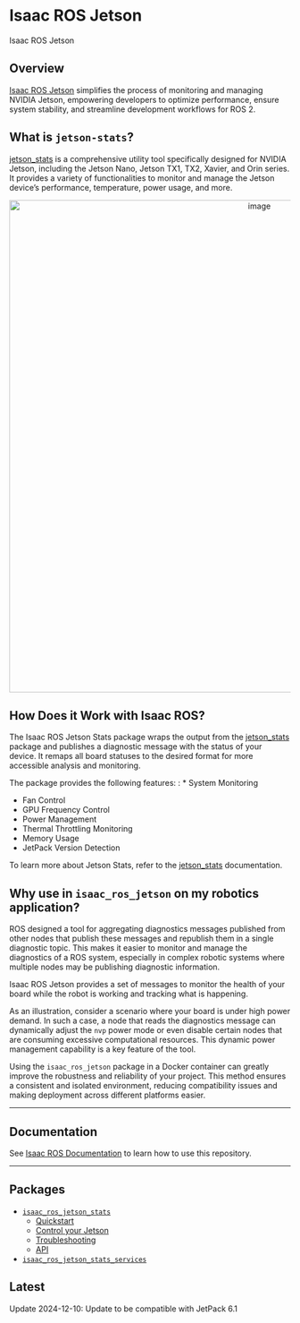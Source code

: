 # Isaac ROS Jetson

Isaac ROS Jetson

## Overview

[Isaac ROS Jetson](https://github.com/NVIDIA-ISAAC-ROS/isaac_ros_jetson) simplifies the process of monitoring and managing NVIDIA Jetson, empowering developers to optimize performance, ensure system stability, and streamline development workflows for ROS 2.

## What is `jetson-stats`?

[jetson_stats](https://rnext.it/jetson_stats) is a comprehensive utility tool specifically designed for NVIDIA Jetson, including the Jetson Nano, Jetson TX1, TX2, Xavier, and Orin series.
It provides a variety of functionalities to monitor and manage the Jetson device’s performance, temperature, power usage, and more.

<div align="center"><a class="reference internal image-reference" href="https://media.githubusercontent.com/media/NVIDIA-ISAAC-ROS/.github/main/resources/isaac_ros_docs/repositories_and_packages/isaac_ros_jetson/jetson_stats.png/"><img alt="image" src="https://media.githubusercontent.com/media/NVIDIA-ISAAC-ROS/.github/main/resources/isaac_ros_docs/repositories_and_packages/isaac_ros_jetson/jetson_stats.png/" width="880px"/></a></div>

## How Does it Work with Isaac ROS?

The Isaac ROS Jetson Stats package wraps the output from the [jetson_stats](https://rnext.it/jetson_stats) package and publishes a diagnostic message with the status of your device.
It remaps all board statuses to the desired format for more accessible analysis and monitoring.

The package provides the following features:
: * System Monitoring
  * Fan Control
  * GPU Frequency Control
  * Power Management
  * Thermal Throttling Monitoring
  * Memory Usage
  * JetPack Version Detection

To learn more about Jetson Stats, refer to the [jetson_stats](https://rnext.it/jetson_stats) documentation.

## Why use in `isaac_ros_jetson` on my robotics application?

ROS designed a tool for aggregating diagnostics messages published from other nodes that publish these messages and republish them in a single diagnostic topic.
This makes it easier to monitor and manage the diagnostics of a ROS system, especially in complex robotic systems where multiple nodes may be publishing diagnostic information.

Isaac ROS Jetson provides a set of messages to monitor the health of your board while the robot is working and tracking what is happening.

As an illustration, consider a scenario where your board is under high power demand. In such a case, a node that reads the diagnostics message can dynamically adjust the `nvp` power mode or even disable certain nodes that are consuming excessive computational resources. This dynamic power management capability is a key feature of the tool.

Using the `isaac_ros_jetson` package in a Docker container can greatly improve the robustness and reliability of your project. This method ensures a consistent and isolated environment, reducing compatibility issues and making deployment across different platforms easier.

---

## Documentation

See [Isaac ROS Documentation](https://nvidia-isaac-ros.github.io/repositories_and_packages/isaac_ros_jetson/index.html) to learn how to use this repository.

---

## Packages

* [`isaac_ros_jetson_stats`](https://nvidia-isaac-ros.github.io/repositories_and_packages/isaac_ros_jetson/isaac_ros_jetson_stats/index.html)
  * [Quickstart](https://nvidia-isaac-ros.github.io/repositories_and_packages/isaac_ros_jetson/isaac_ros_jetson_stats/index.html#quickstart)
  * [Control your Jetson](https://nvidia-isaac-ros.github.io/repositories_and_packages/isaac_ros_jetson/isaac_ros_jetson_stats/index.html#control-your-jetson)
  * [Troubleshooting](https://nvidia-isaac-ros.github.io/repositories_and_packages/isaac_ros_jetson/isaac_ros_jetson_stats/index.html#troubleshooting)
  * [API](https://nvidia-isaac-ros.github.io/repositories_and_packages/isaac_ros_jetson/isaac_ros_jetson_stats/index.html#api)
* [`isaac_ros_jetson_stats_services`](https://nvidia-isaac-ros.github.io/repositories_and_packages/isaac_ros_jetson/isaac_ros_jetson_stats_services/index.html)

## Latest

Update 2024-12-10: Update to be compatible with JetPack 6.1
